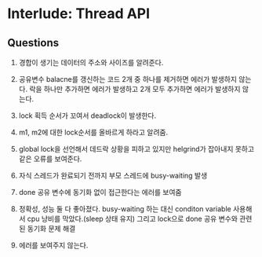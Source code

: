 # Interlude: Thread API

## Questions

1. 경합이 생기는 데이터의 주소와 사이즈를 알려준다.

2. 공유변수 balacne를 갱신하는 코드 2개 중 하나를 제거하면 에러가 발생하지 않는다. 락을 하나만 추가하면 에러가 발생하고 2개 모두 추가하면 에러가 발생하지 않는다.

3. lock 획득 순서가 꼬여서 deadlock이 발생한다.

4. m1, m2에 대한 lock순서를 올바르게 하라고 알려줌.

5. global lock을 선언해서 데드락 상황을 피하고 있지만 helgrind가 잡아내지 못하고 같은 오류를 보여준다.

6. 자식 스레드가 완료되기 전까지 부모 스레드에 busy-waiting 발생

7. done 공유 변수에 동기화 없이 접근한다는 에러를 보여줌

8. 정확성, 성능 둘 다 좋아졌다. busy-waiting 하는 대신 conditon variable 사용해서 cpu 낭비를 막았다.(sleep 상태 유지) 그리고 lock으로 done 공유 변수와 관련된 동기화 문제 해결

9. 에러를 보여주지 않는다.